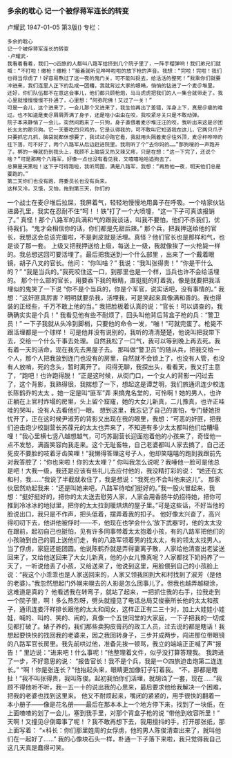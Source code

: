 ### 多余的耽心  记一个被俘蒋军连长的转变
卢耀武
1947-01-05
第3版()
专栏：

    多余的耽心
    记一个被俘蒋军连长的转变
    ·卢耀武·
    我看着看着，我们一○四旅的人都叫八路军给挤到几个院子里了，一阵手榴弹响！我们弟兄们就喊：“不打啦！缴枪！缴枪！”接着就听见哗哗啦啦的放下枪的声音。我想：“完啦！完啦！我们也得当俘虏了！好容易熬过了这一夜的鬼门关，可不能叫捉去，给活活的整死！”我乘你们就要冲进来，我们连里人正下的乱成一团糟，我就背过大家的眼睛，悄悄的钻进了一个麦＠堆里。
    还好，你们队伍都不在意这会事儿，他们都只顾枪炮，马马虎虎把我们的人一集合就带走了。我心里就慢慢慢慢不扑通了，心里想：“阿弥陀佛！又过了一关！”
    可是一会儿，这个进来了，一会儿那个又进来了，我生怕再出了差错，浑身上下，真是＠瘘的难过。也不知道是麦＠屑屑弄满了身子，还是啥小虫虫在咬，我咬紧牙关只是不敢动弹。
    院子本来静悄了一会儿，突然间跑来了一只狗，身子直偎着麦＠堆汪汪的咬，我听出来这是＠团长太太的那只狗。它一天要吃四只鸡的，它是认得我的，可不敢叫它知道我在这儿，它两只爪子只要抓它几抓，脑袋就都休想要了，我试试＠跑它看，我就用头隔着麦＠往外顶，麦＠杆哗哗的往下落，可不好了，两个八路军从后边赶进院里。我刚听了个“去你妈的……”那狗嗖的一声跑开了。梆的一棒就扔到我头上，我顾不上脑袋又热又辣又疼，只是在想：“这一下完了，还说个啥？”可是那两个八路军，好像一点也没有看见我，又嘻嘻哈哈追狗去了。
    总算是天黑啦！这下子可得跑啦，我听周围，满是八路军，我想：“再熬他一夜，明天他们总是要跑的。”
    第二天你们也没有跑，蒋委员长也没有兵来。
    这样又冷，又饿，又怕，拖到第三天，你们的
  一个战士在麦＠堆后拉屎，我屏着气，轻轻地慢慢地用鼻子在呼吸。一个啥家伙钻进鼻孔里，我实在忍耐不住“呵！！铁”打了一个大喷嚏，“这一下子可真该报销了。”
    真怪！那个八路军的兵满和气的跟我谈话，叫我不要怕，他们不杀我们，优待我们。“鬼才会相信你的话，你们都是先甜后辣。”
    那个兵，把我押送给他的官长，我想这会总该完蛋啦，不是剥皮就是活埋。真怪？他们官长也是那样和气，也是谈了那一套。
     上级又把我押送给上级，每送上一级，我就像挨了一火枪毙一样的。我总想这回可要活埋了。最后把我送到一个什么部里
  ，出来了一个戴着眼镜，胡子八叉的官长。他问：
   “你叫啥？”
    我说：“我叫张得贵！”
   “你是干什么的？”
   “我是当兵的。”我死咬住这一口，到那里也是一个样，当兵也许不会给活埋的。
    那个什么部的官长，用要吞下我的眼睛，直挺挺的盯着我，像是就要把我活埋似的鬼笑了一下说
    “你不是个当兵的，你是个军官，说实话吧，没有事情的。”
    我想：“这奸匪真厉害？明明就要杀我，活埋我，可是笑起来真像满和善的。我也得装的正经些，千万不敢上他的当。”
    我把脸板着认真的说：“官长！可以调查的，我确确实实是个兵！”
    我看见他有些不耐烦了，回头叫他背后背盒子枪的兵：“警卫员！”
    一下子我就从头冷到脚梢，只要他的命令一发，“嘣！”可就完蛋了。枪毙不跟活埋都是一个球样！
    可是他并没有说别的，我听的清清楚楚，他说叫把我带下去，交给一个什么干事去处理。
    自然我松了一口气，我可以等到晚上再去死。我有着一天的活命，现在我先去黑屋子去。
    那叫做“警卫员”的随从兵，把我交给一个人，那个人把我放到连门也没有的房里，自然就不会锁上了，也没有人管，也没有人放哨，死的念头，暂时离开了。
    闷得无聊，我探出头，看看天，我又打主意了，“跑吧！也许跑得脱！
  ”正是这时候，从街门口，一个女人的背影一闪过去了，这个背影，我熟得很，我揣想了一下，想起这是谭芝明，我们旅通讯连少校连长陈鹤乔的太太
  。她一定是叫“匪军”弄
  来搞鬼名堂的，可怜啊！她的男人，也许正躺在上官村炸塌的房里，头上留个窟窿，她的大女儿新真，二儿豫真，也许正哇哇的哭叫，没有人去看他们一眼。
  想到这里，我忘记了自己的害怕，专门替她担忧开了，正在这时候尹淑芳的背影又出现在我的眼里，我想：“可恶的奸匪，把我们迫击炮少校副营长苏葆元的太太也弄来了，不知道有多少太太都叫他们给糟塌哩！”我心里横七竖八越想越气，可巧苏副营长迎面抱着他的小孩来了，奇怪他一点不发愁，满面笑容向我走来。这个无耻畜牲，自己老婆都叫人家去搞了，自己还死皮不要脸的吱着牙齿笑哩！”我懒得答理这号子人，他却笑嘻嘻的跑到我跟前先对我答腔了：“你也来啦！你的太太哩？”
    你叫我怎么说呢？我唾他一脸可是他总是吧！大我一级，我还是应该有些礼儿去应付他的，我没精打彩的说：
   “她还在太和村，我……”我说了半截就收住了，我是想说：“我死也不会叫他来这儿”。
    那家伙居然劝起我来：“还是叫她来吧，八路军待咱们挺好的。”我一股火冒起来，我想：“挺好挺好的，把你的太太送去慰劳人家，人家会用香肠牛奶招待她，把你可推到冷冰冰的地狱里，把你的太太拉到暖烘烘的屋子里。”可是这些话，不好当他的脸说出口，我只是不作声，把头低着，摆弄着我的扣子。
    他好像太兴奋了，高兴得叨叨下去，他讲他被俘时——不，他现在也学会什么‘放下武器’时，他的太太没在跟前，起初自己也挺怕，见有许多同事带着太太抱着小孩，有的八路军把他们的小孩骑到自己的肩上送他们走，有的八路军领着男的找太太，有的领太太找男人。当了俘虏，家庭还能团圆。他说陈鹤乔就是弄得妻离子散，人家给他清查出老娑送回来了，又给他送回来了大女儿新真，他的小女儿豫真呢？人家都找下奶妈养了一天了，一听说他丢了小孩，又给送来了，他说到这里，用脸偎到自己的小孩脸上说：“我这个小乖乖也是人家送回来的，人家又领我回到大和村找到了淑芳（是他的老婆）。”我忽然想起门外幌来幌去的人影是怎么回事儿了。但我也越弄越糊涂，这难道是真的？
    他看透我在转弯子，就站了起来，一把抓住我的右手，拉我走到一个院子里，啊！多么热烈呀，劈头就撞见了电话总局艾俊豪所长他的太太和孩子，通讯连娄汗祥排长跟他的太太和闺女，这样正正有二三十对，加上大娃娃小娃娃，喊的、叫的、笑的、闹的，真像一个五世同堂的大家庭，一下子把我的一切成见都打破了。婊子养的，我们那些卖狗皮膏药的政工人员，过去说的都是瞎话！我想起要快快的找回我的老婆来，因之我回转身子，三步并成两步，闯进那位带眼镜的八路军官长房里。我先前哄过他，准备先挨一顿骂，我立的端端正正喊了声“报告！”
    里边说：“进来吧！什么事呢！”他整理着文件，似乎没打算答理我。
    我跨进了一步，不好意思的说：
    “报告官长！我不是个兵，我是一○四旅迫击炮第二连连长。”
    “啊！你是张连长？”他抬起头来，眼睛更加像钉子钉着我。
    “不，那都是瞎扯！”我不叫张得贵，我叫陈俊。起初我怕你们活埋，就胡诌了一套，现在……”我顾不得他听不听，我一五一十的说出我的心思来，最后要求他给我解决一个困难，把我的老婆也找到这里来。
    他又不耐烦起来，嘴闭的紧紧的，用手很快的翻着一本小册子——像是花名册——最后在那本本上一个地方停下来，找到了一块纸，在上面喳喳的划了一会儿，塞到我手里，对那个背盒子枪的说
    “带他到收容所里！”
    天啊！又撞见＠倒霉事了呢！？我不敢再想下去，我用擅抖的手，打开那张纸，那上面写着：
   “×科长：你们那里姓周的女俘虏，他的男人陈俊清查出来了，就叫他们在一起好了……”
    我的心像块石头一样，朴通一下子落下来啦，我只觉得我自己这几天真是蠢得可笑。    
